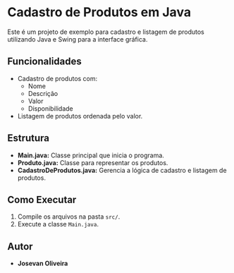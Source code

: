 # Cadastro de Produtos em Java

Este é um projeto de exemplo para cadastro e listagem de produtos utilizando Java e Swing para a interface gráfica.

## Funcionalidades
- Cadastro de produtos com:
  - Nome
  - Descrição
  - Valor
  - Disponibilidade
- Listagem de produtos ordenada pelo valor.

## Estrutura
- **Main.java:** Classe principal que inicia o programa.
- **Produto.java:** Classe para representar os produtos.
- **CadastroDeProdutos.java:** Gerencia a lógica de cadastro e listagem de produtos.

## Como Executar
1. Compile os arquivos na pasta `src/`.
2. Execute a classe `Main.java`.

## Autor
- **Josevan Oliveira**
